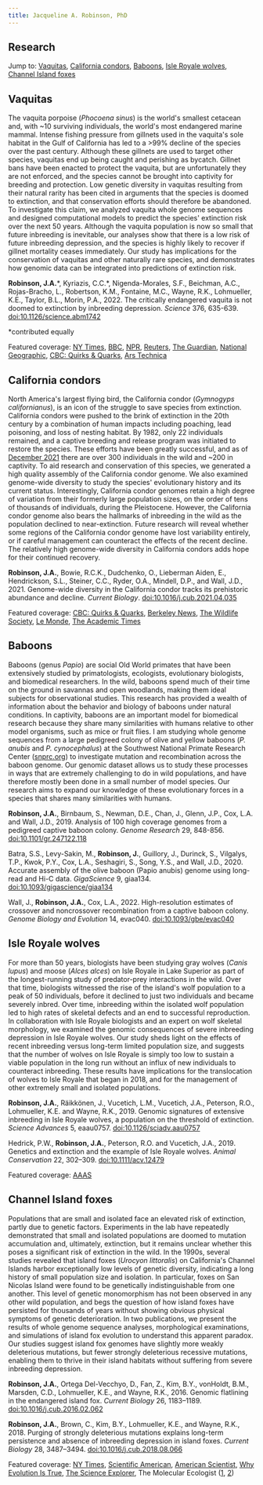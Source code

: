 ```yaml
---
title: Jacqueline A. Robinson, PhD
---
```


## Research

Jump to: [Vaquitas](#Vaquitas), [California condors](#CAcondors), [Baboons](#Baboons), [Isle Royale wolves](#IRwolves), [Channel Island foxes](#CIfoxes)

## <a name="Vaquitas"></a>Vaquitas

The vaquita porpoise (*Phocoena sinus*) is the world's smallest cetacean and, with ~10 surviving individuals, the world's most endangered marine mammal. Intense fishing pressure from gillnets used in the vaquita's sole habitat in the Gulf of California has led to a >99% decline of the species over the past century. Although these gillnets are used to target other species, vaquitas end up being caught and perishing as bycatch. Gillnet bans have been enacted to protect the vaquita, but are unfortunately they are not enforced, and the species cannot be brought into captivity for breeding and protection. Low genetic diversity in vaquitas resulting from their natural rarity has been cited in arguments that the species is doomed to extinction, and that conservation efforts should therefore be abandoned. To investigate this claim, we analyzed vaquita whole genome sequences and designed computational models to predict the species' extinction risk over the next 50 years. Although the vaquita population is now so small that future inbreeding is inevitable, our analyses show that there is a low risk of future inbreeding depression, and the species is highly likely to recover if gillnet mortality ceases immediately. Our study has implications for the conservation of vaquitas and other naturally rare species, and demonstrates how genomic data can be integrated into predictions of extinction risk.

**Robinson, J.A.**\*, Kyriazis, C.C.\*, Nigenda-Morales, S.F., Beichman, A.C., Rojas-Bracho, L., Robertson, K.M., Fontaine, M.C., Wayne, R.K., Lohmueller, K.E., Taylor, B.L., Morin, P.A., 2022. The critically endangered vaquita is not doomed to extinction by inbreeding depression. *Science* 376, 635-639. [doi:10.1126/science.abm1742](https://www.science.org/stoken/author-tokens/ST-482/full)

\*contributed equally

Featured coverage: [NY Times](https://www.nytimes.com/interactive/2022/05/05/climate/engandered-vaquitas-extinction-inbreeding.html), [BBC](https://www.bbc.com/news/science-environment-61326413), [NPR](https://www.npr.org/2022/05/05/1096842362/scientists-say-endangered-porpoise-isnt-doomed-so-long-as-humans-stop-killing-th), [Reuters](https://www.reuters.com/lifestyle/science/genome-study-offers-hope-diminutive-endangered-porpoise-2022-05-05/), [The Guardian](https://www.theguardian.com/environment/2022/may/05/vaquita-porpoise-could-survive-but-only-if-fishing-stops-immediately), [National Geographic](https://www.nationalgeographic.com/animals/article/vaquita-porpoises-could-genetically-recover-if-fishing-ends), [CBC: Quirks & Quarks](https://www.cbc.ca/listen/live-radio/1-51-quirks-and-quarks/clip/15911036-with-10-left-scientists-tiny-porpoise-survive), [Ars Technica](https://arstechnica.com/science/2022/05/humans-not-genetics-the-biggest-danger-for-the-vaquita/)

## <a name="CAcondors"></a>California condors

North America's largest flying bird, the California condor (*Gymnogyps californianus*), is an icon of the struggle to save species from extinction. California condors were pushed to the brink of extinction in the 20th century by a combination of human impacts including poaching, lead poisoning, and loss of nesting habitat. By 1982, only 22 individuals remained, and a captive breeding and release program was initiated to restore the species. These efforts have been greatly successful, and as of [December 2021](https://www.nps.gov/articles/000/caco-world-2021.htm) there are over 300 individuals in the wild and ~200 in captivity. To aid research and conservation of this species, we generated a high quality assembly of the California condor genome. We also examined genome-wide diversity to study the species' evolutionary history and its current status. Interestingly, California condor genomes retain a high degree of variation from their formerly large population sizes, on the order of tens of thousands of individuals, during the Pleistocene. However, the California condor genome also bears the hallmarks of inbreeding in the wild as the population declined to near-extinction. Future research will reveal whether some regions of the California condor genome have lost variability entirely, or if careful management can counteract the effects of the recent decline. The relatively high genome-wide diversity in California condors adds hope for their continued recovery.

**Robinson, J.A.**, Bowie, R.C.K., Dudchenko, O., Lieberman Aiden, E., Hendrickson, S.L., Steiner, C.C., Ryder, O.A., Mindell, D.P., and Wall, J.D., 2021. Genome-wide diversity in the California condor tracks its prehistoric abundance and decline. *Current Biology*. [doi:10.1016/j.cub.2021.04.035](https://doi.org/10.1016/j.cub.2021.04.035)

Featured coverage: [CBC: Quirks & Quarks](https://www.cbc.ca/radio/quirks/may-15-california-condor-genetics-a-strange-star-goes-supernova-don-t-think-just-kick-and-more-1.6025290/how-the-california-condor-escaped-extinction-and-a-genetic-bottleneck-1.6027240), [Berkeley News](https://news.berkeley.edu/2021/05/13/high-genomic-diversity-is-good-news-for-california-condor/), [The Wildlife Society](https://wildlife.org/recovering-wild-condors-maintain-high-genetic-diversity/), [Le Monde](https://www.lemonde.fr/sciences/article/2021/05/23/le-retour-gagnant-du-condor-de-californie_6081223_1650684.html), [The Academic Times](https://academictimes.com/the-california-condors-genome-encodes-a-hopeful-future-for-this-endangered-species/)

## <a name="Baboons"></a>Baboons

Baboons (genus *Papio*) are social Old World primates that have been extensively studied by primatologists, ecologists, evolutionary biologists, and biomedical researchers. In the wild, baboons spend much of their time on the ground in savannas and open woodlands, making them ideal subjects for observational studies. This research has provided a wealth of information about the behavior and biology of baboons under natural conditions. In captivity, baboons are an important model for biomedical research because they share many similarities with humans relative to other model organisms, such as mice or fruit flies. I am studying whole genome sequences from a large pedigreed colony of olive and yellow baboons (*P. anubis* and *P. cynocephalus*) at the Southwest National Primate Research Center ([snprc.org](http://snprc.org/)) to investigate mutation and recombination across the  baboon genome. Our genomic dataset allows us to study these processes in ways that are extremely challenging to do in wild populations, and have therefore mostly been done in a small number of model species. Our research aims to expand our knowledge of these evolutionary forces in a species that shares many similarities with humans.

**Robinson, J.A.**, Birnbaum, S., Newman, D.E., Chan, J., Glenn, J.P., Cox, L.A. and Wall, J.D., 2019. Analysis of 100 high coverage genomes from a pedigreed captive baboon colony. *Genome Research* 29, 848-856. [doi:10.1101/gr.247122.118](https://doi.org/10.1101/gr.247122.118)

Batra, S.S., Levy-Sakin, M., **Robinson, J.**, Guillory, J., Durinck, S., Vilgalys, T.P., Kwok, P.Y., Cox, L.A., Seshagiri, S., Song, Y.S., and Wall, J.D., 2020. Accurate assembly of the olive baboon (Papio anubis) genome using long-read and Hi-C data. *GigaScience* 9, giaa134. [doi:10.1093/gigascience/giaa134](https://doi.org/10.1093/gigascience/giaa134)

Wall, J., **Robinson, J.A.**, Cox, L.A., 2022. High-resolution estimates of crossover and noncrossover recombination from a captive baboon colony. *Genome Biology and Evolution* 14, evac040. [doi:10.1093/gbe/evac040](https://doi.org/10.1093/gbe/evac040)

## <a name="IRwolves"></a>Isle Royale wolves

For more than 50 years, biologists have been studying gray wolves (*Canis lupus*) and moose (*Alces alces*) on Isle Royale in Lake Superior as part of the longest-running study of predator-prey interactions in the wild. Over that time, biologists witnessed the rise of the island's wolf population to a peak of 50 individuals, before it declined to just two individuals and became severely inbred. Over time, inbreeding within the isolated wolf population led to high rates of skeletal defects and an end to successful reproduction. In collaboration with Isle Royale biologists and an expert on wolf skeletal morphology, we examined the genomic consequences of severe inbreeding depression in Isle Royale wolves. Our study sheds light on the effects of recent inbreeding versus long-term limited population size, and suggests that the number of wolves on Isle Royale is simply too low to sustain a viable population in the long run without an influx of new individuals to counteract inbreeding. These results have implications for the translocation of wolves to Isle Royale that began in 2018, and for the management of other extremely small and isolated populations.

**Robinson, J.A.**, Räikkönen, J., Vucetich, L.M., Vucetich, J.A., Peterson, R.O., Lohmueller, K.E. and Wayne, R.K., 2019. Genomic signatures of extensive inbreeding in Isle Royale wolves, a population on the threshold of extinction. *Science Advances* 5, eaau0757. [doi:10.1126/sciadv.aau0757](https://doi.org/10.1126/sciadv.aau0757)

Hedrick, P.W., **Robinson, J.A.**, Peterson, R.O. and Vucetich, J.A., 2019. Genetics and extinction and the example of Isle Royale wolves. *Animal Conservation* 22, 302–309. [doi:10.1111/acv.12479](https://doi.org/10.1111/acv.12479)

Featured coverage: [AAAS](https://www.aaas.org/news/inbreeding-causes-isle-royale-wolf-population-crash)

## <a name="CIfoxes"></a>Channel Island foxes

Populations that are small and isolated face an elevated risk of extinction, partly due to genetic factors. Experiments in the lab have repeatedly demonstrated that small and isolated populations are doomed to mutation accumulation and, ultimately, extinction, but it remains unclear whether this poses a significant risk of extinction in the wild. In the 1990s, several studies revealed that island foxes (*Urocyon littoralis*) on California's Channel Islands harbor exceptionally low levels of genetic diversity, indicating a long history of small population size and isolation. In particular, foxes on San Nicolas Island were found to be genetically indistinguishable from one another. This level of genetic monomorphism has not been observed in any other wild population, and begs the question of how island foxes have persisted for thousands of years without showing obvious physical symptoms of genetic deterioration. In two publications, we present the results of whole genome sequence analyses, morphological examinations, and simulations of island fox evolution to understand this apparent paradox. Our studies suggest island fox genomes have slightly more weakly deleterious mutations, but fewer strongly deleterious recessive mutations, enabling them to thrive in their island habitats without suffering from severe inbreeding depression.

**Robinson, J.A.**, Ortega Del-Vecchyo, D., Fan, Z., Kim, B.Y., vonHoldt, B.M., Marsden, C.D., Lohmueller, K.E., and Wayne, R.K., 2016. Genomic flatlining in the endangered island fox. *Current Biology* 26, 1183–1189. [doi:10.1016/j.cub.2016.02.062](https://doi.org/10.1016/j.cub.2016.02.062)

**Robinson, J.A.**, Brown, C., Kim, B.Y., Lohmueller, K.E., and Wayne, R.K., 2018. Purging of strongly deleterious mutations explains long-term persistence and absence of inbreeding depression in island foxes. *Current Biology* 28, 3487–3494. [doi:10.1016/j.cub.2018.08.066](https://doi.org/10.1016/j.cub.2018.08.066)

Featured coverage: [NY Times](https://www.nytimes.com/2016/04/26/science/channel-island-foxes-least-genetic-diversity.html), [Scientific American](http://blogs.scientificamerican.com/extinction-countdown/island-fox-genetics), [American Scientist](https://www.americanscientist.org/article/the-fates-of-channel-island-foxes-and-isle-royale-wolves), [Why Evolution Is True](https://whyevolutionistrue.wordpress.com/2016/04/28/tiny-foxes-on-the-channel-islands-lack-not-only-mass-but-also-genetic-variation-and-fear-of-humans), [The Science Explorer](http://thescienceexplorer.com/nature/tiny-island-foxes-are-treading-shallow-gene-pool), The Molecular Ecologist ([1](https://www.molecularecologist.com/2016/05/what-does-the-island-fox-say/), [2](https://www.molecularecologist.com/2018/11/how-island-foxes-are-living-on-the-edge/))

